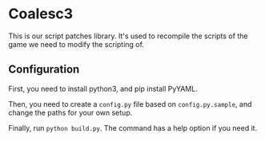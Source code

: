 # Coalesc3

This is our script patches library. It's used to recompile the scripts of the game we need to modify the scripting of.

## Configuration

First, you need to install python3, and pip install PyYAML.

Then, you need to create a `config.py` file based on  `config.py.sample`, and change the paths for your own setup.

Finally, run `python build.py`. The command has a help option if you need it.
